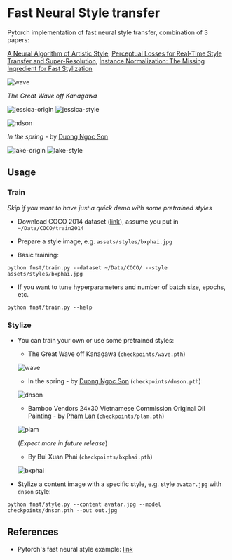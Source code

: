 # Fast Neural Style transfer

Pytorch implementation of fast neural style transfer, combination of 3 papers:

[A Neural Algorithm of Artistic Style](https://arxiv.org/abs/1508.06576),
[Perceptual Losses for Real-Time Style Transfer and Super-Resolution](https://arxiv.org/abs/1603.08155),
[Instance Normalization: The Missing Ingredient for Fast Stylization](https://arxiv.org/abs/1607.08022)

![wave](./assets/styles/wave.jpg)

*The Great Wave off Kanagawa*

![jessica-origin](./assets/tests/jessica.jpg)
![jessica-style](./assets/tests/jessica_wave.jpg)

![ndson](./assets/styles/dnson.jpg)

*In the spring* - by [Duong Ngoc Son](http://www.vietnamartist.com/duong-ngoc-son/)

![lake-origin](./assets/tests/lake.jpg)
![lake-style](./assets/tests/lake_dnson.jpg)


## Usage

### Train

*Skip if you want to have just a quick demo with some pretrained styles*

+ Download COCO 2014 dataset ([link](http://cocodataset.org/#download)),
assume you put in `~/Data/COCO/train2014`

+ Prepare a style image, e.g. `assets/styles/bxphai.jpg`

+ Basic training:

```
python fnst/train.py --dataset ~/Data/COCO/ --style assets/styles/bxphai.jpg
```

+ If you want to tune hyperparameters and number of batch size, epochs, etc.

```
python fnst/train.py --help
```


### Stylize

+ You can train your own or use some pretrained styles:

    + The Great Wave off Kanagawa (`checkpoints/wave.pth`)

    ![wave](./assets/styles/wave.jpg)


    + In the spring - by [Duong Ngoc Son](http://www.vietnamartist.com/duong-ngoc-son/) (`checkpoints/dnson.pth`)

    ![dnson](./assets/styles/dnson.jpg)

    + Bamboo Vendors 24x30 Vietnamese Commission Original Oil Painting - by [Pham Lan](https://fineartamerica.com/featured/bamboo-vendors-24x30-vietnamese-commission-original-oil-painting-pham-lam.html) (`checkpoints/plam.pth`)

    ![plam](./assets/styles/plam.jpg)

    (*Expect more in future release*)

    + By Bui Xuan Phai (`checkpoints/bxphai.pth`)

    ![bxphai](./assets/styles/bxphai.jpg)

+ Stylize a content image with a specific style, e.g. style `avatar.jpg` with `dnson` style:

```
python fnst/style.py --content avatar.jpg --model checkpoints/dnson.pth --out out.jpg
```


## References

+ Pytorch's fast neural style example: [link](https://github.com/pytorch/examples/tree/master/fast_neural_style)
